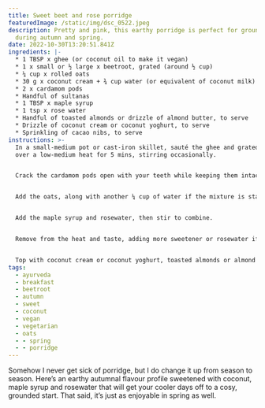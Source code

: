 ```yaml
---
title: Sweet beet and rose porridge
featuredImage: /static/img/dsc_0522.jpeg
description: Pretty and pink, this earthy porridge is perfect for grounding
  during autumn and spring.
date: 2022-10-30T13:20:51.841Z
ingredients: |-
  * 1 TBSP x ghee (or coconut oil to make it vegan) 
  * 1 x small or ½ large x beetroot, grated (around ½ cup)
  * ¼ cup x rolled oats 
  * 30 g x coconut cream + ¾ cup water (or equivalent of coconut milk)
  * 2 x cardamom pods
  * Handful of sultanas 
  * 1 TBSP x maple syrup 
  * 1 tsp x rose water
  * Handful of toasted almonds or drizzle of almond butter, to serve 
  * Drizzle of coconut cream or coconut yoghurt, to serve
  * Sprinkling of cacao nibs, to serve
instructions: >-
  In a small-medium pot or cast-iron skillet, sauté the ghee and grated beetroot
  over a low-medium heat for 5 mins, stirring occasionally. 


  Crack the cardamom pods open with your teeth while keeping them intact. Add them to the pan along with the coconut cream and water (or equivalent of coconut milk) and sultanas. Bring to the boil, then turn the heat down to low and cook for 15 mins, stirring occasionally. 


  Add the oats, along with another ¼ cup of water if the mixture is starting to dry out. Bring everything back to boil, then lower the temperature to low-medium. Cook for 5 minutes, stirring occasionally to make sure nothing sticks to the bottom of the pan. Add more water, 1 tablespoon at a time, if the mixture starts to look too dry. You're going for a thick, creamy porridge. 


  Add the maple syrup and rosewater, then stir to combine. 


  Remove from the heat and taste, adding more sweetener or rosewater if necessary. 


  Top with coconut cream or coconut yoghurt, toasted almonds or almond butter, and cacao nibs, and serve immediately.
tags:
  - ayurveda
  - breakfast
  - beetroot
  - autumn
  - sweet
  - coconut
  - vegan
  - vegetarian
  - oats
  - - spring
  - - porridge
---
```

Somehow I never get sick of porridge, but I do change it up from season to season. Here’s an earthy autumnal flavour profile sweetened with coconut, maple syrup and rosewater that will get your cooler days off to a cosy, grounded start. That said, it’s just as enjoyable in spring as well.
